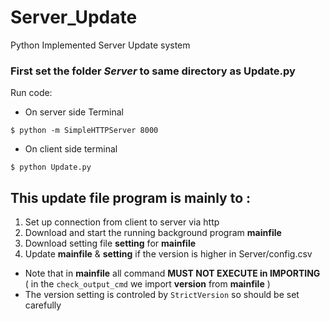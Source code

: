 # Server_Update
Python Implemented Server Update system

### First set the folder *Server* to same directory as Update.py

Run code:
 - On server side Terminal
```
$ python -m SimpleHTTPServer 8000
```

 - On client side terminal
```
$ python Update.py
```

## This update file program is mainly to :
1. Set up connection from client to server via http
2. Download and start the running background program __mainfile__ 
3. Download setting file __setting__ for __mainfile__
4. Update __mainfile__ & __setting__ if the version is higher in Server/config.csv
- Note that in __mainfile__ all command **MUST NOT EXECUTE in IMPORTING**
    ( in the `check_output_cmd` we import __version__ from __mainfile__ )
- The version setting is controled by `StrictVersion` so should be set carefully

